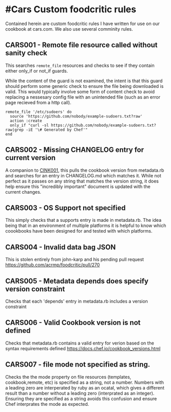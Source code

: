 #Cars Custom foodcritic rules
==========================
Contained herein are custom foodcritic rules I have written for use on our cookbook at cars.com.  We also use several comminity rules. 

## CARS001 - Remote file resource called without sanity check
This searches `remote_file` resources and checks to see if they contain either only_if or not_if guards.

While the content of the guard is not examined, the intent is that this guard should perform some generic check to ensure the file being downloaded is valid.  This would typically involve some form of content check to avoid replacing a nessesary config file with an unintended file (such as an error page recieved from a http call).

````
remote_file '/etc/sudoers' do
  source 'https://github.com/nobody/example-sudoers.txt?raw'
  action :create
  only_if "curl -sl https://github.com/nobody/example-sudoers.txt?raw|grep -iE '\# Generated by Chef'"
end
````

## CARS002 - Missing CHANGELOG entry for current version
A companion to [CINK001](https://github.com/customink-webops/foodcritic-rules), this pulls the cookbook version from metadata.rb and searches for an entry in CHANGELOG.md which matches it.  While not perfect as it passes on any string that matches the version string, it does help ensure this "incredibly important" document is updated with the current changes.

## CARS003 - OS Support not specified
This simply checks that a supports entry is made in metadata.rb.  The idea being that in an environment of multiple platforms it is helpful to know which coookbooks have been designed for and tested with which platforms.

## CARS004 - Invalid data bag JSON
This is stolen entirely from john-karp and his pending pull request
https://github.com/acrmp/foodcritic/pull/270

## CARS005 - Metadata depends does specify version constraint
Checks that each 'depends' entry in metadata.rb includes a version constraint

## CARS006 - Valid Cookbook version is not defined
Checks that metadata.rb contains a valid entry for verion based on the syntax requirements
defined https://docs.chef.io/cookbook_versions.html

## CARS007 - file mode not specified as string.
Checks the the mode property on file resources (templates, cookbook,remote, etc) is specified as a string, not a number.
Numbers with a leading zero are interperated  by ruby as an ocatal, which gives a different result than a number without a leading zero
(interprated as an integer).  Ensuring they are specified as a string avoids this confusion and ensure Chef interprates the mode as expected.
